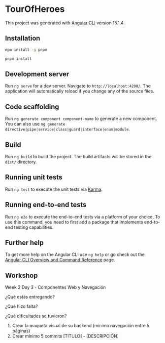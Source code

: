 # TourOfHeroes

This project was generated with [Angular CLI](https://github.com/angular/angular-cli) version 15.1.4.

## Installation

```bash
npm install -g pnpm
```

```bash
pnpm install
```

## Development server

Run `ng serve` for a dev server. Navigate to `http://localhost:4200/`. The application will automatically reload if you change any of the source files.

## Code scaffolding

Run `ng generate component component-name` to generate a new component. You can also use `ng generate directive|pipe|service|class|guard|interface|enum|module`.

## Build

Run `ng build` to build the project. The build artifacts will be stored in the `dist/` directory.

## Running unit tests

Run `ng test` to execute the unit tests via [Karma](https://karma-runner.github.io).

## Running end-to-end tests

Run `ng e2e` to execute the end-to-end tests via a platform of your choice. To use this command, you need to first add a package that implements end-to-end testing capabilities.

## Further help

To get more help on the Angular CLI use `ng help` or go check out the [Angular CLI Overview and Command Reference](https://angular.io/cli) page.

## Workshop

Week 3 Day 3 - Componentes Web y Navegación

¿Qué estás entregando?

¿Qué hizo falta?

¿Qué dificultades se tuvieron?

1. Crear la maqueta visual de su backend (mínimo navegación entre 5 páginas)
2. Crear mínimo 5 commits [TITULO] - [DESCRIPCIÓN]
